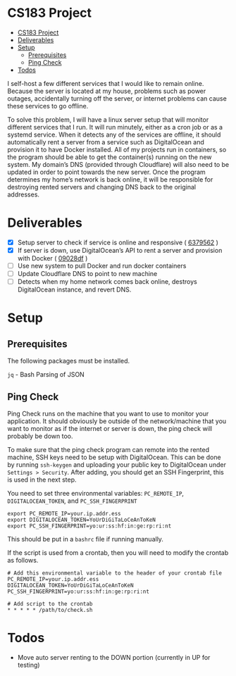 # CS183 Project
- [CS183 Project](#cs183-project)
- [Deliverables](#deliverables)
- [Setup](#setup)
  - [Prerequisites](#prerequisites)
  - [Ping Check](#ping-check)
- [Todos](#todos)

I self-host a few different services that I would like to remain online. Because the server is located at my house, problems such as power outages, accidentally turning off the server, or internet problems can cause these services to go offline.

To solve this problem, I will have a linux server setup that will monitor different services that I run. It will run minutely, either as a cron job or as a systemd service. When it detects any of the services are offline, it should automatically rent a server from a service such as DigitalOcean and provision it to have Docker installed. All of my projects run in containers, so the program should be able to get the container(s) running on the new system. My domain’s DNS (provided through Cloudflare) will also need to be updated in order to point towards the new server. Once the program determines my home’s network is back online, it will be responsible for destroying rented servers and changing DNS back to the original addresses.

# Deliverables

- [X] Setup server to check if service is online and responsive ( [6379562](https://github.com/emwjacobson/cs183_project/commit/6379562760bc9843d03b139e29d8e0c03323de7f) )
- [X] If server is down, use DigitalOcean’s API to rent a server and provision with Docker ( [09028df](https://github.com/emwjacobson/cs183_project/commit/09028df0c8a28fa09a24e9546bd0f428b922b0ef) )
- [ ] Use new system to pull Docker and run docker containers
- [ ] Update Cloudflare DNS to point to new machine
- [ ] Detects when my home network comes back online, destroys DigitalOcean instance, and revert DNS.

# Setup

## Prerequisites

The following packages must be installed.

`jq` - Bash Parsing of JSON

## Ping Check

Ping Check runs on the machine that you want to use to monitor your application. It should obviously be outside of the network/machine that you want to monitor as if the internet or server is down, the ping check will probably be down too.

To make sure that the ping check program can remote into the rented machine, SSH keys need to be setup with DigitalOcean. This can be done by running `ssh-keygen` and uploading your public key to DigitalOcean under `Settings > Security`. After adding, you should get an SSH Fingerprint, this is used in the next step.

You need to set three environmental variables: `PC_REMOTE_IP`, `DIGITALOCEAN_TOKEN`, and `PC_SSH_FINGERPRINT`

```
export PC_REMOTE_IP=your.ip.addr.ess
export DIGITALOCEAN_TOKEN=YoUrDiGiTaLoCeAnToKeN
export PC_SSH_FINGERPRINT=yo:ur:ss:hf:in:ge:rp:ri:nt
```

This should be put in a `bashrc` file if running manually.

If the script is used from a crontab, then you will need to modify the crontab as follows.

```
# Add this environmental variable to the header of your crontab file
PC_REMOTE_IP=your.ip.addr.ess
DIGITALOCEAN_TOKEN=YoUrDiGiTaLoCeAnToKeN
PC_SSH_FINGERPRINT=yo:ur:ss:hf:in:ge:rp:ri:nt

# Add script to the crontab
* * * * * /path/to/check.sh
```

# Todos

- Move auto server renting to the DOWN portion (currently in UP for testing)
